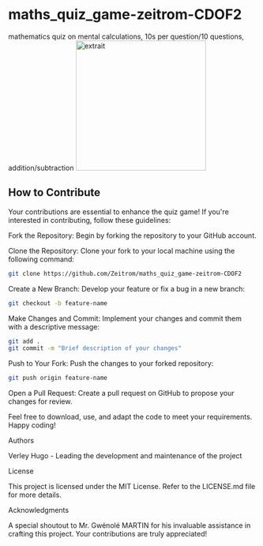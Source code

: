 # maths_quiz_game-zeitrom-CDOF2
mathematics quiz on mental calculations, 10s per question/10 questions, addition/subtraction
<img width="263" alt="extrait" src="https://github.com/Zeitrom/maths_quiz_game-zeitrom-CDOF2/assets/133644357/b7e2b1cf-e2ff-4f5a-a452-3171e6372c6d">

## How to Contribute
Your contributions are essential to enhance the quiz game! If you're interested in contributing, follow these guidelines:

Fork the Repository: Begin by forking the repository to your GitHub account.

Clone the Repository: Clone your fork to your local machine using the following command:
 ```bash
git clone https://github.com/Zeitrom/maths_quiz_game-zeitrom-CDOF2
 ```
Create a New Branch: Develop your feature or fix a bug in a new branch:
 ```bash
git checkout -b feature-name
 ```
Make Changes and Commit: Implement your changes and commit them with a descriptive message:
 ```bash
git add .
git commit -m "Brief description of your changes"
 ```
Push to Your Fork: Push the changes to your forked repository:
 ```bash
git push origin feature-name
 ```
Open a Pull Request: Create a pull request on GitHub to propose your changes for review.

Feel free to download, use, and adapt the code to meet your requirements. Happy coding!

Authors

Verley Hugo - Leading the development and maintenance of the project

License

This project is licensed under the MIT License. Refer to the LICENSE.md file for more details.

Acknowledgments

A special shoutout to Mr. Gwénolé MARTIN for his invaluable assistance in crafting this project. Your contributions are truly appreciated!
